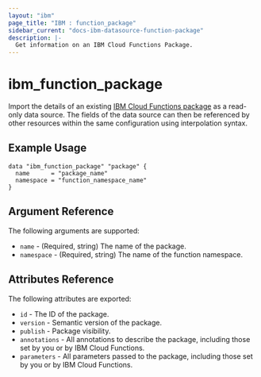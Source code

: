 ```yaml
---
layout: "ibm"
page_title: "IBM : function_package"
sidebar_current: "docs-ibm-datasource-function-package"
description: |-
  Get information on an IBM Cloud Functions Package.
---
```


# ibm\_function_package

Import the details of an existing [IBM Cloud Functions package](https://cloud.ibm.com/docs/openwhisk/openwhisk_packages.html#openwhisk_packages) as a read-only data source. The fields of the data source can then be referenced by other resources within the same configuration using interpolation syntax.

## Example Usage

```hcl
data "ibm_function_package" "package" {
  name      = "package_name"
  namespace = "function_namespace_name"
}
```

## Argument Reference

The following arguments are supported:

* `name` - (Required, string) The name of the package.
* `namespace` - (Required, string) The name of the function namespace.

## Attributes Reference

The following attributes are exported:

* `id` - The ID of the package.
* `version` - Semantic version of the package.
* `publish` - Package visibility.
* `annotations` - All annotations to describe the package, including those set by you or by IBM Cloud Functions.
* `parameters` - All parameters passed to the package, including those set by you or by IBM Cloud Functions.
